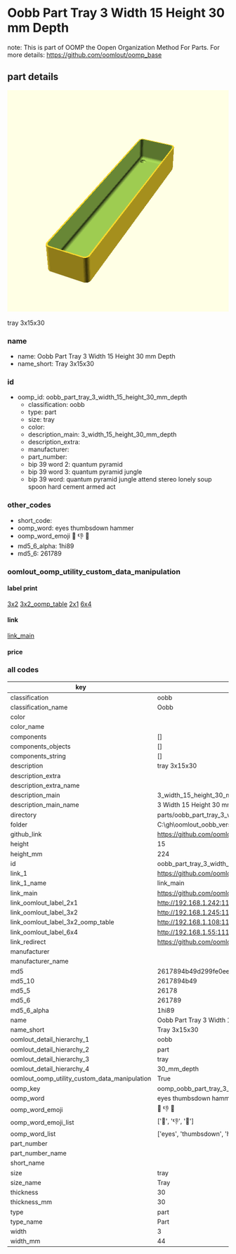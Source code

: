 # Oobb Part Tray 3 Width 15 Height 30 mm Depth  

note: This is part of OOMP the Oopen Organization Method For Parts. For more details: https://github.com/oomlout/oomp_base

##  part details
  

[![](3dpr.png)](3dpr.png)

tray 3x15x30



### name
* name: Oobb Part Tray 3 Width 15 Height 30 mm Depth
* name_short: Tray 3x15x30 
### id
* oomp_id: oobb_part_tray_3_width_15_height_30_mm_depth
  * classification: oobb
  * type: part
  * size: tray
  * color: 
  * description_main: 3_width_15_height_30_mm_depth
  * description_extra: 
  * manufacturer: 
  * part_number: 
  * bip 39 word 2: quantum pyramid
  * bip 39 word 3: quantum pyramid jungle
  * bip 39 word: quantum pyramid jungle attend stereo lonely soup spoon hard cement armed act

### other_codes
* short_code: 
* oomp_word: eyes thumbsdown hammer
* oomp_word_emoji :eyes: :thumbsdown: :hammer:
* md5_6_alpha: 1hi89
* md5_6: 261789






### oomlout_oomp_utility_custom_data_manipulation
#### label print
[3x2](http://192.168.1.245:1112/?label=oomp%201hi89)
[3x2_oomp_table](http://192.168.1.108:1112/?label=oomp%201hi89)
[2x1](http://192.168.1.242:1112/?label=oomp%201hi89)
[6x4](http://192.168.1.55:1112/?label=oomp%201hi89)    

#### link

[link_main](https://github.com/oomlout/oomlout_oobb_version_4_generated_parts/tree/main/navigation_oomp/oobb/part/tray/3_width_15_height_30_mm_depth/part)                              

#### price







### all codes 
| key | value |  
| --- | --- |  
| classification | oobb |  
| classification_name | Oobb |  
| color |  |  
| color_name |  |  
| components | [] |  
| components_objects | [] |  
| components_string | [] |  
| description | tray 3x15x30 |  
| description_extra |  |  
| description_extra_name |  |  
| description_main | 3_width_15_height_30_mm_depth |  
| description_main_name | 3 Width 15 Height 30 mm Depth |  
| directory | parts/oobb_part_tray_3_width_15_height_30_mm_depth |  
| folder | C:\gh\oomlout_oobb_version_4_generated_parts\parts\oobb_part_tray_3_width_15_height_30_mm_depth |  
| github_link | https://github.com/oomlout/oomlout_oomp_part_src/tree/main/parts/oobb_part_tray_3_width_15_height_30_mm_depth |  
| height | 15 |  
| height_mm | 224 |  
| id | oobb_part_tray_3_width_15_height_30_mm_depth |  
| link_1 | https://github.com/oomlout/oomlout_oobb_version_4_generated_parts/tree/main/navigation_oomp/oobb/part/tray/3_width_15_height_30_mm_depth/part |  
| link_1_name | link_main |  
| link_main | https://github.com/oomlout/oomlout_oobb_version_4_generated_parts/tree/main/navigation_oomp/oobb/part/tray/3_width_15_height_30_mm_depth/part |  
| link_oomlout_label_2x1 | http://192.168.1.242:1112/?label=oomp%201hi89 |  
| link_oomlout_label_3x2 | http://192.168.1.245:1112/?label=oomp%201hi89 |  
| link_oomlout_label_3x2_oomp_table | http://192.168.1.108:1112/?label=oomp%201hi89 |  
| link_oomlout_label_6x4 | http://192.168.1.55:1112/?label=oomp%201hi89 |  
| link_redirect | https://github.com/oomlout/oomlout_oobb_version_4_generated_parts/tree/main/parts/oobb_tray_03_15_30 |  
| manufacturer |  |  
| manufacturer_name |  |  
| md5 | 2617894b49d299fe0eeac0e8f22bc57a |  
| md5_10 | 2617894b49 |  
| md5_5 | 26178 |  
| md5_6 | 261789 |  
| md5_6_alpha | 1hi89 |  
| name | Oobb Part Tray 3 Width 15 Height 30 mm Depth |  
| name_short | Tray 3x15x30  |  
| oomlout_detail_hierarchy_1 | oobb |  
| oomlout_detail_hierarchy_2 | part |  
| oomlout_detail_hierarchy_3 | tray |  
| oomlout_detail_hierarchy_4 | 30_mm_depth |  
| oomlout_oomp_utility_custom_data_manipulation | True |  
| oomp_key | oomp_oobb_part_tray_3_width_15_height_30_mm_depth |  
| oomp_word | eyes thumbsdown hammer |  
| oomp_word_emoji | :eyes: :thumbsdown: :hammer: |  
| oomp_word_emoji_list | [':eyes:', ':thumbsdown:', ':hammer:'] |  
| oomp_word_list | ['eyes', 'thumbsdown', 'hammer'] |  
| part_number |  |  
| part_number_name |  |  
| short_name |  |  
| size | tray |  
| size_name | Tray |  
| thickness | 30 |  
| thickness_mm | 30 |  
| type | part |  
| type_name | Part |  
| width | 3 |  
| width_mm | 44 |  

